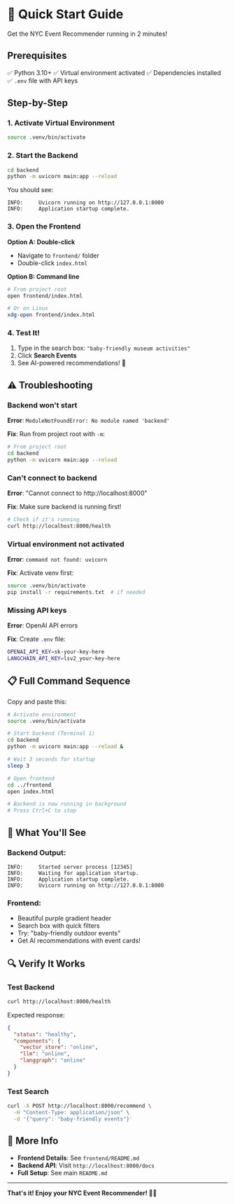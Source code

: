 # 🚀 Quick Start Guide

Get the NYC Event Recommender running in 2 minutes!

## Prerequisites

✅ Python 3.10+
✅ Virtual environment activated
✅ Dependencies installed
✅ `.env` file with API keys

## Step-by-Step

### 1. Activate Virtual Environment

```bash
source .venv/bin/activate
```

### 2. Start the Backend

```bash
cd backend
python -m uvicorn main:app --reload
```

You should see:
```
INFO:     Uvicorn running on http://127.0.0.1:8000
INFO:     Application startup complete.
```

### 3. Open the Frontend

**Option A: Double-click**
- Navigate to `frontend/` folder
- Double-click `index.html`

**Option B: Command line**
```bash
# From project root
open frontend/index.html

# Or on Linux
xdg-open frontend/index.html
```

### 4. Test It!

1. Type in the search box: `"baby-friendly museum activities"`
2. Click **Search Events**
3. See AI-powered recommendations! 🎉

## ⚠️ Troubleshooting

### Backend won't start

**Error**: `ModuleNotFoundError: No module named 'backend'`

**Fix**: Run from project root with `-m`:
```bash
# From project root
cd backend
python -m uvicorn main:app --reload
```

### Can't connect to backend

**Error**: "Cannot connect to http://localhost:8000"

**Fix**: Make sure backend is running first!
```bash
# Check if it's running
curl http://localhost:8000/health
```

### Virtual environment not activated

**Error**: `command not found: uvicorn`

**Fix**: Activate venv first:
```bash
source .venv/bin/activate
pip install -r requirements.txt  # if needed
```

### Missing API keys

**Error**: OpenAI API errors

**Fix**: Create `.env` file:
```bash
OPENAI_API_KEY=sk-your-key-here
LANGCHAIN_API_KEY=lsv2_your-key-here
```

## 📋 Full Command Sequence

Copy and paste this:

```bash
# Activate environment
source .venv/bin/activate

# Start backend (Terminal 1)
cd backend
python -m uvicorn main:app --reload &

# Wait 3 seconds for startup
sleep 3

# Open frontend
cd ../frontend
open index.html

# Backend is now running in background
# Press Ctrl+C to stop
```

## 🎯 What You'll See

### Backend Output:
```
INFO:     Started server process [12345]
INFO:     Waiting for application startup.
INFO:     Application startup complete.
INFO:     Uvicorn running on http://127.0.0.1:8000
```

### Frontend:
- Beautiful purple gradient header
- Search box with quick filters
- Try: "baby-friendly outdoor events"
- Get AI recommendations with event cards!

## 🔍 Verify It Works

### Test Backend
```bash
curl http://localhost:8000/health
```

Expected response:
```json
{
  "status": "healthy",
  "components": {
    "vector_store": "online",
    "llm": "online",
    "langgraph": "online"
  }
}
```

### Test Search
```bash
curl -X POST http://localhost:8000/recommend \
  -H "Content-Type: application/json" \
  -d '{"query": "baby-friendly events"}'
```

## 📖 More Info

- **Frontend Details**: See `frontend/README.md`
- **Backend API**: Visit `http://localhost:8000/docs`
- **Full Setup**: See main `README.md`

---

**That's it! Enjoy your NYC Event Recommender! 🗽✨**

